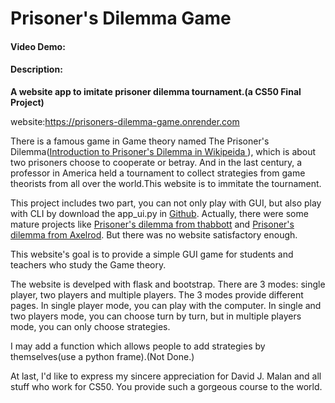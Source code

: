 # Prisoner's Dilemma Game
#### Video Demo:  <URL HERE>
#### Description:
**A website app to imitate prisoner dilemma tournament.(a CS50 Final Project)**

website:https://prisoners-dilemma-game.onrender.com

There is a famous game in Game theory named The Prisoner's Dilemma([Introduction to Prisoner's Dilemma in Wikipeida ](https://en.wikipedia.org/wiki/Prisoner's_dilemma)), which is about two prisoners choose to cooperate or betray. And in the last century, a professor in America held a tournament to collect strategies from game theorists from all over the world.This website is to immitate the tournament.

This project includes two part, you can not only play with GUI, but also play with CLI by download the app_ui.py in [Github](https://github.com/zzsnb/Prisoners-Dilemma). Actually, there were some mature projects like [Prisoner's dilemma from thabbott](https://github.com/thabbott/prisoners-dilemma) and [Prisoner's dilemma from Axelrod](https://github.com/Axelrod-Python/Axelrod). But there was no website satisfactory enough.

This website's goal is to provide a simple GUI game for students and teachers who study the Game theory.

The website is develped with flask and bootstrap. There are 3 modes: single player, two players and multiple players. The 3 modes provide different pages. In single player mode, you can play with the computer. In single and two players mode, you can choose turn by turn, but in multiple players mode, you can only choose strategies.

I may add a function which allows people to add strategies by themselves(use a python frame).(Not Done.)

At last, I'd like to express my sincere appreciation for David J. Malan and all stuff who work for CS50. You provide such a gorgeous course to the world.

